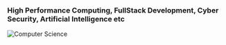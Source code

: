 <h3><b>High Performance Computing, FullStack Development, Cyber Security, Artificial Intelligence etc</b></h3>


![Computer Science](https://github.com/user-attachments/assets/f07e891d-b620-4e2d-8fc9-1a0690582590)

